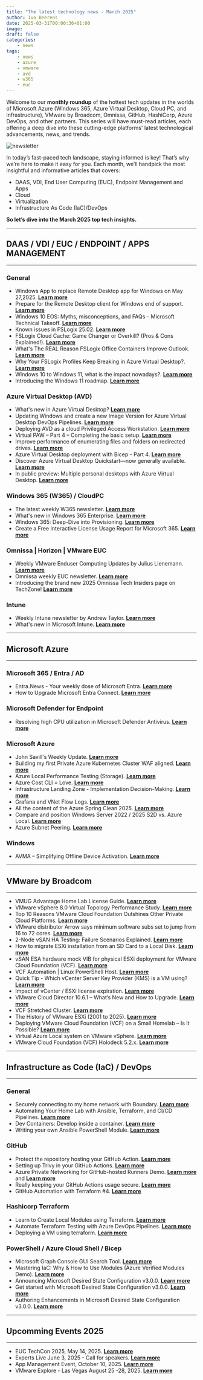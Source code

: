 ```yaml
---
title: "The latest technology news - March 2025"
author: Ivo Beerens
date: 2025-03-31T00:00:36+01:00
image: 
draft: false
categories:
    - news
tags:
    - news
    - azure
    - vmware
    - avd
    - w365
    - euc
---
```


Welcome to our **monthly roundup** of the hottest tech updates in the worlds of Microsoft Azure (Windows 365, Azure Virtual Desktop, Cloud PC, and infrastructure), VMware by Broadcom, Omnissa, GitHub, HashiCorp, Azure DevOps, and other partners. This series will have must-read articles, each offering a deep dive into these cutting-edge platforms' latest technological advancements, news, and trends.

![newsletter](images/march2025.jpeg)

In today’s fast-paced tech landscape, staying informed is key! That’s why we’re here to make it easy for you. Each month, we’ll handpick the most insightful and informative articles that covers:
- DAAS, VDI, End User Computing (EUC), Endpoint Management and Apps
- Cloud
- Virtualization
- Infrastructure As Code (IaC)/DevOps

**So let’s dive into the March 2025 top tech insights.**

---
## **DAAS / VDI / EUC / ENDPOINT / APPS MANAGEMENT**

---

### **General**

- Windows App to replace Remote Desktop app for Windows on May 27,2025. [**Learn more**](https://techcommunity.microsoft.com/blog/Windows-ITPro-blog/windows-app-to-replace-remote-desktop-app-for-windows/4390893)
- Prepare for the Remote Desktop client for Windows end of support. [**Learn more**](https://techcommunity.microsoft.com/blog/windows-itpro-blog/prepare-for-the-remote-desktop-client-for-windows-end-of-support/4397724)
- Windows 10 EOS: Myths, misconceptions, and FAQs – Microsoft Technical Takeoff. [**Learn more**](https://www.youtube.com/live/l3X76-1Gbg8?si=aYWzddoA2C8Te7vx)
- Known issues in FSLogix 25.02. [**Learn more**](https://techcommunity.microsoft.com/blog/fslogix-blog/known-issues-in-fslogix-25-02/4394069)
- FSLogix Cloud Cache: Game Changer or Overkill? (Pros & Cons Explained!). [**Learn more**](https://youtu.be/ehQgcZe9D8Q?si=UcgvsHUEj9_h-k1i)
- What's The REAL Reason FSLogix Office Containers Improve Outlook. [**Learn more**](https://youtu.be/vZcvz9bRo4c?si=flXJtYYKwwMoMWxC)
- Why Your FSLogix Profiles Keep Breaking in Azure Virtual Desktop?. [**Learn more**](https://youtu.be/6Xeb9bYsKP0?si=Tvy15fb-2jZlxg7r)
- Windows 10 to Windows 11, what is the impact nowadays?. [**Learn more**](https://www.go-euc.com/windows-10-to-windows-11-what-is-the-impact-nowadays/)
- Introducing the Windows 11 roadmap. [**Learn more**](https://techcommunity.microsoft.com/blog/windows-itpro-blog/introducing-the-windows-11-roadmap/4397783)

### **Azure Virtual Desktop (AVD)**

- What's new in Azure Virtual Desktop? [**Learn more**](https://learn.microsoft.com/en-us/azure/virtual-desktop/whats-new)
- Updating Windows and create a new Image Version for Azure Virtual Desktop DevOps Pipelines. [**Learn more**](https://blog.poffers.cloud/posts/2025-03-avd-articles/updating-windows-and-create-a-new-image-version-avd-automated/)
- Deploying AVD as a cloud Privileged Access Workstation. [**Learn more**](https://youtu.be/n1kew9Jq4Sk?si=ui00Vn-rccC78jaY)
- Virtual PAW – Part 4 – Completing the basic setup. [**Learn more**](https://www.andykemp.com/2025/03/23/virtual-paw-part-4-completing-the-basic-setup/)
- Improve performance of enumerating files and folders on redirected drives. [**Learn more**](https://learn.microsoft.com/en-us/azure/virtual-desktop/redirection-configure-drives-storage?tabs=intune&pivots=azure-virtual-desktop#improve-performance-of-enumerating-files-and-folders-on-redirected-drives)
- Azure Virtual Desktop deployment with Bicep - Part 4. [**Learn more**](https://www.cloudninja.nu/post/2025/03/avd-part4/)
- Discover Azure Virtual Desktop Quickstart—now generally available. [**Learn more**](https://techcommunity.microsoft.com/blog/AzureVirtualDesktopBlog/discover-azure-virtual-desktop-quickstart%E2%80%94now-generally-available/4394257)
- In public preview: Multiple personal desktops with Azure Virtual Desktop. [**Learn more**](https://techcommunity.microsoft.com/blog/azurevirtualdesktopblog/in-public-preview-multiple-personal-desktops-with-azure-virtual-desktop/4394696)

### **Windows 365 (W365) / CloudPC**

- The latest weekly W365 newsletter. [**Learn more**](https://w365community.com/)
- What's new in Windows 365 Enterprise. [**Learn more**](https://learn.microsoft.com/en-us/windows-365/enterprise/whats-new#week-of-december-17-2024)
- Windows 365: Deep-Dive into Provisioning. [**Learn more**](https://youtu.be/cEP3i2g4-EQ?si=CN-AGZui9H9HWxga)
- Create a Free Interactive License Usage Report for Microsoft 365. [**Learn more**](https://ourcloudnetwork.com/create-a-free-interactive-license-usage-report-for-microsoft-365/)

### **Omnissa | Horizon | VMware EUC**

- Weekly VMware Enduser Computing Updates by Julius Lienemann. [**Learn more**](https://juliuslienemann.wordpress.com/)
- Omnissa weekly EUC newsletter. [**Learn more**](https://blog.simonelberts.nl/)
- Introducing the brand new 2025 Omnissa Tech Insiders page on TechZone! [**Learn more**](https://community.omnissa.com/forums/topic/69832-introducing-the-brand-new-2025-omnissa-tech-insiders-page-on-techzone/)

### **Intune**

- Weekly Intune newsletter by Andrew Taylor. [**Learn more**](https://andrewstaylor.com/category/newsletter/)
- What's new in Microsoft Intune. [**Learn more**](https://learn.microsoft.com/en-us/mem/intune/fundamentals/whats-new)

---
## **Microsoft Azure**
---
### **Microsoft 365 / Entra / AD**

- Entra.News - Your weekly dose of Microsoft Entra. [**Learn more**](https://entra.news/)
- How to Upgrade Microsoft Entra Connect. [**Learn more**](https://www.alitajran.com/upgrade-microsoft-entra-connect/)

### **Microsoft Defender for Endpoint**

- Resolving high CPU utilization in Microsoft Defender Antivirus. [**Learn more**](https://youtu.be/OErWturJrRI?si=twaaO-57DMClULzW)


### **Microsoft Azure**

- John Savill's Weekly Update. [**Learn more**](https://www.youtube.com/playlist?list=PLlVtbbG169nGL0hj1CeL2Zjmr73SmXIpc)
- Building my first Private Azure Kubernetes Cluster WAF aligned. [**Learn more**](https://blog.poffers.cloud/posts/2025-03-azure-aks/building-my-first-private-azure-kubernetes-cluster-waf-aligned/#Community)
- Azure Local Performance Testing (Storage). [**Learn more**](https://www.auxiliumtechtalk.com/post/azure-local-performance-testing-storage)
- Azure Cost CLI = Love. [**Learn more**](https://cloudtips.nl/azure-cost-cli-%EF%B8%8F-05a6805b3945)
- Infrastructure Landing Zone - Implementation Decision-Making. [**Learn more**](https://techcommunity.microsoft.com/blog/azureinfrastructureblog/infrastructure-landing-zone---implementation-decision-making/4386520)
- Grafana and VNet Flow Logs. [**Learn more**](https://blog.cloudtrooper.net/2025/03/20/grafana-and-vnet-flow-logs/)
- All the content of the Azure Spring Clean 2025. [**Learn more**](https://www.azurespringclean.com/)
- Compare and position Windows Server 2022 / 2025 S2D vs. Azure Local. [**Learn more**](https://onedrive.live.com/edit?id=CF2986DFDDDDF194!s9a51c685a8b44253b6cb9ceb98d9fd62&resid=CF2986DFDDDDF194!s9a51c685a8b44253b6cb9ceb98d9fd62&cid=cf2986dfddddf194&ithint=file%2Cpptx&redeem=aHR0cHM6Ly8xZHJ2Lm1zL3AvYy9jZjI5ODZkZmRkZGRmMTk0L0VZWEdVWnEwcUZOQ3RzdWM2NWpaX1dJQnNoWnlmTkV5NkJUMGFEdnNUMU9NSnc_ZT1EdmhxTDI&migratedtospo=true&wdo=2)
- Azure Subnet Peering. [**Learn more**](https://techcommunity.microsoft.com/blog/azurenetworkingblog/subnet-peering/4397640)

### **Windows**

- AVMA – Simplifying Offline Device Activation. [**Learn more**](https://hartiga.de/azure/offline-device-activation-with-avma/?no_cache=1)

---
## **VMware by Broadcom**

---

- VMUG Advantage Home Lab License Guide. [**Learn more**](https://blogs.vmware.com/code/2025/03/19/vmug-advantage-home-lab-license-guide/?utm_medium=CMTYsocial&utm_source=CMTYAdvocacy)
- VMware vSphere 8.0 Virtual Topology Performance Study. [**Learn more**](https://www.vmware.com/docs/vsphere8-virtual-topology-perf)
- Top 10 Reasons VMware Cloud Foundation Outshines Other Private Cloud Platforms. [**Learn more**](https://blogs.vmware.com/cloud-foundation/2025/03/13/top-10-reasons-vmware-cloud-foundation-outshines-other-private-cloud-platforms/)
- VMware distributor Arrow says minimum software subs set to jump from 16 to 72 cores. [**Learn more**](https://www.theregister.com/2025/03/28/arrow_vmware_licensing_change)
- 2-Node vSAN HA Testing: Failure Scenarios Explained. [**Learn more**](https://vxworld.co.uk/2025/03/28/2-node-vsan-ha-testing-failure-scenarios-explained/?utm_source=linkedin&utm_medium=jetpack_social)
- How to migrate ESXi installation from an SD Card to a Local Disk. [**Learn more**](https://www.provirtualzone.com/how-to-migrate-esxi-installation-from-an-sd-card-to-a-local-disk/)
- vSAN ESA hardware mock VIB for physical ESXi deployment for VMware Cloud Foundation (VCF). [**Learn more**](https://williamlam.com/2025/02/vsan-esa-hardware-mock-vib-for-physical-esxi-deployment-for-vmware-cloud-foundation-vcf.html)
- VCF Automation | Linux PowerShell Host. [**Learn more**](https://www.vcrocs.info/powercli-orchestrator-linux-powershell-host/)
- Quick Tip - Which vCenter Server Key Provider (KMS) is a VM using? [**Learn more**](https://williamlam.com/2025/03/quick-tip-which-vcenter-server-key-provider-kms-is-a-vm-using.html)
- Impact of vCenter / ESXi license expiration. 
[**Learn more**](https://knowledge.broadcom.com/external/article/391605)
- VMware Cloud Director 10.6.1 – What’s New and How to Upgrade. [**Learn more**](https://www.provirtualzone.com/vmware-cloud-director-10-6-1-whats-new-and-how-to-upgrade/)
- VCF Stretched Cluster. [**Learn more**](https://sdn-warrior.org/posts/vcf-stretched-cluster/)
- The History of VMware ESXi (2001 to 2025). [**Learn more**](https://virtualg.uk/the-history-of-vmware-esxi-2001-to-2025/)
- Deploying VMware Cloud Foundation (VCF) on a Small Homelab – Is It Possible? [**Learn more**](https://ps-cloudlabs.com/post/automated-vcf-deployment/)
- Virtual Azure Local system on VMware vSphere. [**Learn more**](https://blog.graa.dev/AzureLocal-NestedDeploymentTips)
- VMware Cloud Foundation (VCF) Holodeck 5.2.x. [**Learn more**](https://www.vmware.com/docs/vmw-vcf-holodeck-v52-setup)

---
## **Infrastructure as Code (IaC) / DevOps**
---

### **General**

- Securely connecting to my home network with Boundary. [**Learn more**](https://medium.com/hashicorp-engineering/securely-connecting-to-my-home-network-with-boundary-6b832576d521)
- Automating Your Home Lab with Ansible, Terraform, and CI/CD Pipelines. [**Learn more**](https://www.virtualizationhowto.com/2025/03/automating-your-home-lab-with-ansible-terraform-and-ci-cd-pipelines/)
- Dev Containers: Develop inside a container. [**Learn more**](https://marcogerber.ch/dev-containers-develop-inside-a-container/)
- Writing your own Ansible PowerShell Module. [**Learn more**](https://youtu.be/t28guLbd56U?si=DevB0OU8Y6XJ8PyY)

### **GitHub**

- Protect the repository hosting your GitHub Action. [**Learn more**](https://jessehouwing.net/protect-the-repository-hosting-your-github-action/)
- Setting up Trivy in your GitHub Actions. [**Learn more**](https://thomasthornton.cloud/2025/03/18/setting-up-trivy-in-your-github-actions/)
- Azure Private Networking for GitHub-hosted Runners Demo. [**Learn more**](https://github.com/matsest/gh-runner-az-private-network-demo) and [**Learn more**](https://docs.github.com/en/enterprise-cloud@latest/organizations/managing-organization-settings/about-azure-private-networking-for-github-hosted-runners-in-your-organization)
- Really keeping your GitHub Actions usage secure. [**Learn more**](https://www.linkedin.com/pulse/really-keeping-your-github-actions-usage-secure-rob-bos-oc4qe/?trackingId=SLtcusCySBuaokVRMHTbuQ%3D%3D)
- GitHub Automation with Terraform #4. [**Learn more**](https://www.linkedin.com/pulse/github-automation-terraform-4-stu-mace-o83oc/?trackingId=%2B9nreufbQ3ubZZUx6jBezQ%3D%3D)

### **Hashicorp Terraform**

- Learn to Create Local Modules using Terraform. [**Learn more**](https://youtu.be/O5-i-9yZD_A?si=_66rZ2Y_Ge6KSFQr)
- Automate Terraform Testing with Azure DevOps Pipelines. [**Learn more**](https://skundunotes.com/2025/01/22/automate-terraform-testing-with-azure-devops-pipelines/)
- Deploying a VM using terraform. [**Learn more**](https://vminfrastructure.com/2025/03/11/deploying-a-vm-using-terraform/)

### **PowerShell / Azure Cloud Shell / Bicep**

- Microsoft Graph Console GUI Search Tool. [**Learn more**](https://github.com/jorgeasaurus/MgConsoleGuiGraphSearch)
- Mastering IaC: Why & How to Use Modules (Azure Verified Modules Demo). [**Learn more**](https://youtu.be/zhbdo5T7ZeI?si=VLLDdAXD8F10I6vX)
- Announcing Microsoft Desired State Configuration v3.0.0. [**Learn more**](https://devblogs.microsoft.com/powershell/announcing-dsc-v3/)
- Get started with Microsoft Desired State Configuration v3.0.0. [**Learn more**](https://devblogs.microsoft.com/powershell/get-started-with-dsc-v3/)
- Authoring Enhancements in Microsoft Desired State Configuration v3.0.0. [**Learn more**](https://devblogs.microsoft.com/powershell/enhanced-authoring-with-dsc-v3/)

---
## **Upcomming Events 2025**
---

- EUC TechCon 2025, May 14, 2025. [**Learn more**](https://www.eventbrite.nl/e/tickets-euc-techcon-2025-1269318569009)
- Experts Live June 3, 2025 - Call for speakers. [**Learn more**](https://www.expertslive.nl/call-for-sessions/)
- App Management Event, October 10, 2025. [**Learn more**](https://appmanagevent.com/)
- VMware Explore - Las Vegas August 25 -28, 2025. [**Learn more**](https://www.vmware.com/explore/us)
